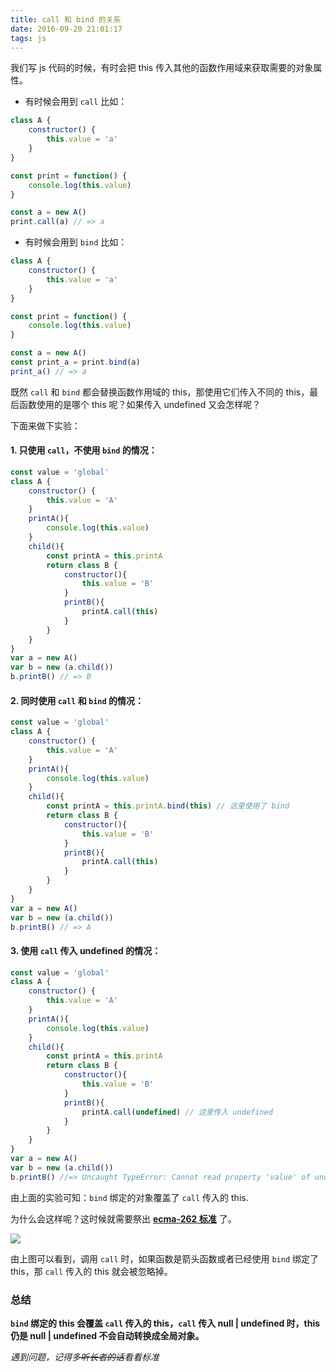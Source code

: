 ```yaml
---
title: call 和 bind 的关系
date: 2016-09-20 21:01:17
tags: js
---
```


我们写 js 代码的时候，有时会把 this 传入其他的函数作用域来获取需要的对象属性。

- 有时候会用到 `call`
比如：

```js
class A {
    constructor() {
        this.value = 'a'
    }
}

const print = function() {
    console.log(this.value)
}

const a = new A()
print.call(a) // => a
```

- 有时候会用到 `bind`
比如：

```js
class A {
    constructor() {
        this.value = 'a'
    }
}

const print = function() {
    console.log(this.value)
}

const a = new A()
const print_a = print.bind(a)
print_a() // => a
```

既然 `call` 和 `bind` 都会替换函数作用域的 this，那使用它们传入不同的 this，最后函数使用的是哪个 this 呢？如果传入 undefined 又会怎样呢？

<!--more-->

下面来做下实验：

#### 1. 只使用 `call`，不使用 `bind` 的情况：

```js
const value = 'global'
class A {
    constructor() {
        this.value = 'A'
    }
    printA(){
        console.log(this.value)
    }
    child(){
        const printA = this.printA
        return class B {
            constructor(){
                this.value = 'B'
            }
            printB(){
                printA.call(this)
            }
        }
    }
}
var a = new A()
var b = new (a.child())
b.printB() // => B
```

#### 2. 同时使用 `call` 和 `bind` 的情况：

```js
const value = 'global'
class A {
    constructor() {
        this.value = 'A'
    }
    printA(){
        console.log(this.value)
    }
    child(){
        const printA = this.printA.bind(this) // 这里使用了 bind
        return class B {
            constructor(){
                this.value = 'B'
            }
            printB(){
                printA.call(this)
            }
        }
    }
}
var a = new A()
var b = new (a.child())
b.printB() // => A
```

#### 3. 使用 `call` 传入 undefined 的情况：

```js
const value = 'global'
class A {
    constructor() {
        this.value = 'A'
    }
    printA(){
        console.log(this.value)
    }
    child(){
        const printA = this.printA
        return class B {
            constructor(){
                this.value = 'B'
            }
            printB(){
                printA.call(undefined) // 这里传入 undefined
            }
        }
    }
}
var a = new A()
var b = new (a.child())
b.printB() //=> Uncaught TypeError: Cannot read property 'value' of undefined
```

由上面的实验可知：`bind` 绑定的对象覆盖了 `call` 传入的 this.

为什么会这样呢？这时候就需要祭出 **[ecma-262 标准](http://www.ecma-international.org/ecma-262/6.0/#sec-function.prototype.call)** 了。

![](https://phantom-1256176746.cos.ap-chengdu.myqcloud.com/14883585623983.jpg)

由上图可以看到，调用 `call` 时，如果函数是箭头函数或者已经使用 `bind` 绑定了 this，那 `call` 传入的 this 就会被忽略掉。

### 总结

**`bind` 绑定的 this 会覆盖 `call` 传入的 this，`call` 传入 null | undefined 时，this 仍是  null | undefined 不会自动转换成全局对象。**

*遇到问题，记得多~~听长者的话~~看看标准*
